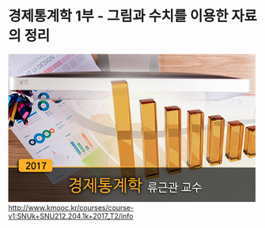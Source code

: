 # 경제통계학 1부 - 그림과 수치를 이용한 자료의 정리

![title.jpg](images/title.jpg)     
http://www.kmooc.kr/courses/course-v1:SNUk+SNU212.204.1k+2017_T2/info
